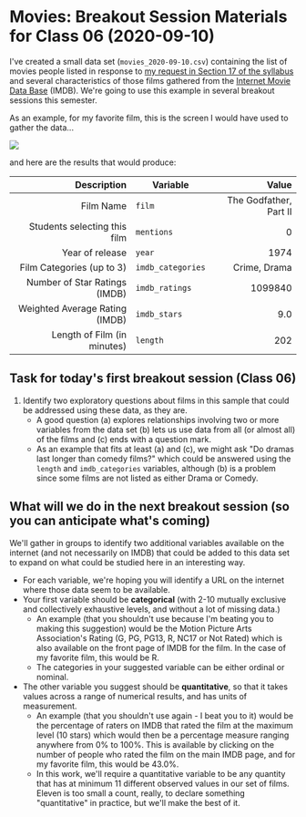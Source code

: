 # Movies: Breakout Session Materials for Class 06 (2020-09-10)

I've created a small data set (`movies_2020-09-10.csv`) containing the list of movies people listed in response to [my request in Section 17 of the syllabus](https://thomaselove.github.io/431-2020-syllabus/movies.html) and several characteristics of those films gathered from the [Internet Movie Data Base](https://www.imdb.com/) (IMDB). We're going to use this example in several breakout sessions this semester.

As an example, for my favorite film, this is the screen I would have used to gather the data...

![](https://github.com/THOMASELOVE/431-2020/blob/master/classes/class06/images/godfather2_imdb.png)

and here are the results that would produce:

Description | Variable | Value
----------: | -------- | ---------:
Film Name | `film` | The Godfather, Part II
Students selecting this film | `mentions` | 0
Year of release | `year` | 1974
Film Categories (up to 3) | `imdb_categories` | Crime, Drama
Number of Star Ratings (IMDB) | `imdb_ratings` | 1099840
Weighted Average Rating (IMDB) | `imdb_stars` | 9.0
Length of Film (in minutes) | `length` | 202

## Task for today's first breakout session (Class 06)

1. Identify two exploratory questions about films in this sample that could be addressed using these data, as they are.
    - A good question (a) explores relationships involving two or more variables from the data set (b) lets us use data from all (or almost all) of the films and (c) ends with a question mark.
    - As an example that fits at least (a) and (c), we might ask "Do dramas last longer than comedy films?" which could be answered using the `length` and `imdb_categories` variables, although (b) is a problem since some films are not listed as either Drama or Comedy.

## What will we do in the next breakout session (so you can anticipate what's coming)

We'll gather in groups to identify two additional variables available on the internet (and not necessarily on IMDB) that could be added to this data set to expand on what could be studied here in an interesting way. 

- For each variable, we're hoping you will identify a URL on the internet where those data seem to be available.
- Your first variable should be **categorical** (with 2-10 mutually exclusive and collectively exhaustive levels, and without a lot of missing data.) 
    - An example (that you shouldn't use because I'm beating you to making this suggestion) would be the Motion Picture Arts Association's Rating (G, PG, PG13, R, NC17 or Not Rated) which is also available on the front page of IMDB for the film. In the case of my favorite film, this would be R.
    - The categories in your suggested variable can be either ordinal or nominal.
- The other variable you suggest should be **quantitative**, so that it takes values across a range of numerical results, and has units of measurement. 
    - An example (that you shouldn't use again - I beat you to it) would be the percentage of raters on IMDB that rated the film at the maximum level (10 stars) which would then be a percentage measure ranging anywhere from 0% to 100%. This is available by clicking on the number of people who rated the film on the main IMDB page, and for my favorite film, this would be 43.0%.
    - In this work, we'll require a quantitative variable to be any quantity that has at minimum 11 different observed values in our set of films. Eleven is too small a count, really, to declare something "quantitative" in practice, but we'll make the best of it.

